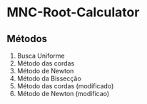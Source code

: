 # MNC-Root-Calculator

##  Métodos

1.  Busca Uniforme
2.  Método das cordas
3.  Método de Newton
4.  Método da Bissecção
5.  Método das cordas (modificado) 
6.  Método de Newton (modificao)